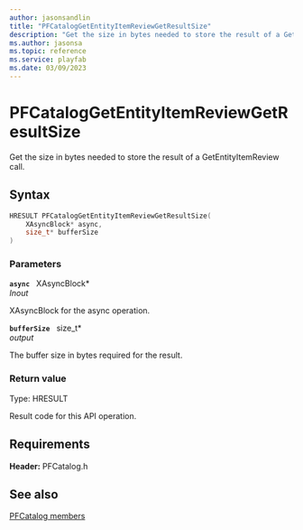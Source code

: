```yaml
---
author: jasonsandlin
title: "PFCatalogGetEntityItemReviewGetResultSize"
description: "Get the size in bytes needed to store the result of a GetEntityItemReview call."
ms.author: jasonsa
ms.topic: reference
ms.service: playfab
ms.date: 03/09/2023
---
```


# PFCatalogGetEntityItemReviewGetResultSize  

Get the size in bytes needed to store the result of a GetEntityItemReview call.  

## Syntax  
  
```cpp
HRESULT PFCatalogGetEntityItemReviewGetResultSize(  
    XAsyncBlock* async,  
    size_t* bufferSize  
)  
```  
  
### Parameters  
  
**`async`** &nbsp; XAsyncBlock*  
*_Inout_*  
  
XAsyncBlock for the async operation.  
  
**`bufferSize`** &nbsp; size_t*  
*output*  
  
The buffer size in bytes required for the result.  
  
  
### Return value
Type: HRESULT
  
Result code for this API operation.
  
  
## Requirements  
  
**Header:** PFCatalog.h
  
## See also  
[PFCatalog members](../pfcatalog_members.md)  

  
  
